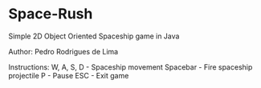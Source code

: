 # Space-Rush
Simple 2D Object Oriented Spaceship game in Java

Author: Pedro Rodrigues de Lima

Instructions:
W, A, S, D - Spaceship movement
Spacebar - Fire spaceship projectile
P - Pause
ESC - Exit game
